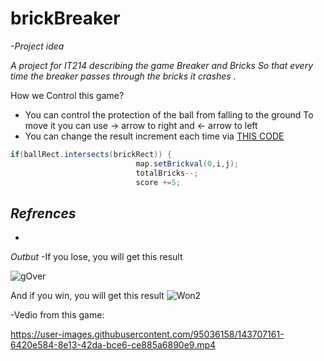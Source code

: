 # brickBreaker


*-Project idea*

*A project for IT214 describing the game Breaker and Bricks
So that every time the breaker passes through the bricks it crashes .*

How we Control this game?
* You can control the protection of the ball from falling to the ground
To move it you can use -> arrow to right and <- arrow to left
* You can change the result increment each time via [THIS CODE](https://github.com/Noi-9/brickBreaker/blob/main/Gameplay.java)
```java
if(ballRect.intersects(brickRect)) {
                            map.setBrickval(0,i,j);
                            totalBricks--;
                            score +=5;
```
*Refrences*
-
-
*Outbut*
-If you lose, you will get this result


![gOver](https://user-images.githubusercontent.com/95036158/143718794-c231c204-12ea-41bb-9192-829f3b82b705.jpg)

And if you win, you will get this result
![Won2](https://user-images.githubusercontent.com/95036158/143718807-cfee95d0-8d37-4bf9-93ff-d539b40c2102.jpg)


-Vedio from this game:


https://user-images.githubusercontent.com/95036158/143707161-6420e584-8e13-42da-bce6-ce885a6890e9.mp4

